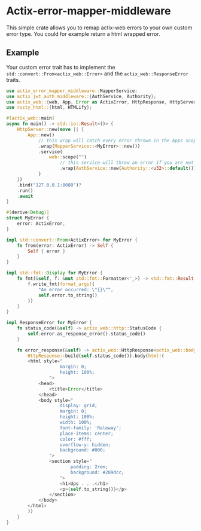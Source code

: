 # Actix-error-mapper-middleware

This simple crate allows you to remap actix-web errors to your own custom error type. You could for example return a html wrapped error. 

## Example

Your custom error trait has to implement the 
```std::convert::From<actix_web::Error>``` and the ```actix_web::ResponseError``` traits. 

```rust 
use actix_error_mapper_middleware::MapperService;
use actix_jwt_auth_middleware::{AuthService, Authority};
use actix_web::{web, App, Error as ActixError, HttpResponse, HttpServer, ResponseError};
use rusty_html::{html, HTMLify};

#[actix_web::main]
async fn main() -> std::io::Result<()> {
    HttpServer::new(move || {
        App::new()
            // this wrap will catch every error thrown in the Apps scope an convert it to the MyError type
            .wrap(MapperService::<MyError>::new())
            .service(
                web::scope("")
                    // this service will throw an error if you are not logged in
                    .wrap(AuthService::new(Authority::<u32>::default())),
            )
    })
    .bind("127.0.0.1:8080")?
    .run()
    .await
}

#[derive(Debug)]
struct MyError {
    error: ActixError,
}

impl std::convert::From<ActixError> for MyError {
    fn from(error: ActixError) -> Self {
        Self { error }
    }
}

impl std::fmt::Display for MyError {
    fn fmt(&self, f: &mut std::fmt::Formatter<'_>) -> std::fmt::Result {
        f.write_fmt(format_args!(
            "An error occurred: \"{}\"",
            self.error.to_string()
        ))
    }
}

impl ResponseError for MyError {
    fn status_code(&self) -> actix_web::http::StatusCode {
        self.error.as_response_error().status_code()
    }

    fn error_response(&self) -> actix_web::HttpResponse<actix_web::body::BoxBody> {
        HttpResponse::build(self.status_code()).body(html!(
        <html style="
                    margin: 0;
                    height: 100%;
                ">
            <head>
                <title>Error</title>
            </head>
            <body style="
                    display: grid;
                    margin: 0;
                    height: 100%;
                    width: 100%;
                    font-family: 'Raleway';
                    place-items: center;
                    color: #fff;
                    overflow-y: hidden;
                    background: #000;
                ">
                <section style="
                        padding: 2rem;
                        background: #289dcc;
                    ">
                    <h1>Ups . . .</h1>
                    <p>{self.to_string()}</p>
                </section>
            </body>
        </html>
        ))
    }
}
```